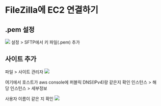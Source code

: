 # FileZilla에 EC2 연결하기

## .pem 설정 

![](https://i.imgur.com/YMqbenF.png)
설정 > SFTP에서 키 파일(.pem) 추가

## 사이트 추가

파일 > 사이트 관리자
![](https://i.imgur.com/DAkmBOt.png)

여기에서 호스트가 aws console에 퍼블릭 DNS(IPv4)랑 같은지 확인
인스턴스 > 해당 인스턴스 > 세부정보

사용자 이름이 같은 지 확인
![](https://i.imgur.com/EbxmxAb.png)

